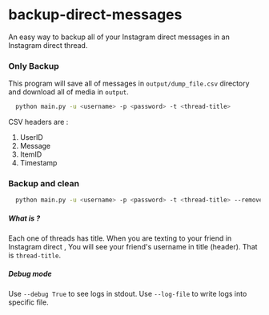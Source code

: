 # backup-direct-messages
An easy way to backup all of your Instagram direct messages in an Instagram direct thread.

### Only Backup

This program will save all of messages in `output/dump_file.csv` directory and download all of media in `output`.

```bash
  python main.py -u <username> -p <password> -t <thread-title>
```

CSV headers are :

1. UserID
2. Message
3. ItemID
4. Timestamp

### Backup and clean

```bash
  python main.py -u <username> -p <password> -t <thread-title> --remove True
```

##### What is <thread-title> ?

Each one of threads has title.
When you are texting to your friend in Instagram direct , You will see your friend's username in title (header). That is `thread-title`.

##### Debug mode

Use `--debug True` to see logs in stdout. Use `--log-file` to write logs into specific file.
